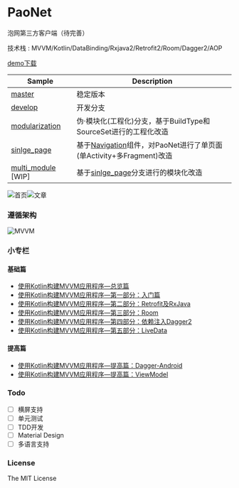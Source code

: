 # PaoNet
泡网第三方客户端（待完善）

技术栈 : MVVM/Kotlin/DataBinding/Rxjava2/Retrofit2/Room/Dagger2/AOP

[demo下载](demo.apk)



| Sample                                                       | Description                                                  |
| ------------------------------------------------------------ | ------------------------------------------------------------ |
| [master](https://github.com/ditclear/PaoNet)                 | 稳定版本                                                     |
| [develop](https://github.com/ditclear/PaoNet/tree/develop)   | 开发分支                                                     |
| [modularization](https://github.com/ditclear/PaoNet/tree/modularization) | 伪·模块化(工程化)分支，基于BuildType和SourceSet进行的工程化改造 |
| [sinlge_page](https://github.com/ditclear/PaoNet/tree/single_page) | 基于[Navigation](https://developer.android.google.cn/topic/libraries/architecture/navigation/navigation-implementing)组件，对PaoNet进行了单页面(单Activity+多Fragment)改造 |
| [multi_module](https://github.com/ditclear/PaoNet/tree/multi_module) [WIP] | 基于[sinlge_page](https://github.com/ditclear/PaoNet/tree/single_page)分支进行的模块化改造 |





![首页](screenshot/home.png)![文章](screenshot/article.png)



### 遵循架构

![MVVM](http://upload-images.jianshu.io/upload_images/3722695-70230207c39b8601.png?imageMogr2/auto-orient/strip%7CimageView2/2/w/1240)


### 小专栏
#### 基础篇
- [使用Kotlin构建MVVM应用程序—总览篇](https://www.jianshu.com/p/77e42aebd7bb)
- [使用Kotlin构建MVVM应用程序—第一部分：入门篇](https://www.jianshu.com/p/80926d9e64f7)
- [使用Kotlin构建MVVM应用程序—第二部分：Retrofit及RxJava](https://www.jianshu.com/p/8993b247947a)
- [使用Kotlin构建MVVM应用程序—第三部分：Room](https://www.jianshu.com/p/264d7d0608f0)
- [使用Kotlin构建MVVM应用程序—第四部分：依赖注入Dagger2](https://www.jianshu.com/p/da77266970d8)
- [使用Kotlin构建MVVM应用程序—第五部分：LiveData](https://xiaozhuanlan.com/topic/9753861024)

#### 提高篇
- [使用Kotlin构建MVVM应用程序—提高篇：Dagger-Android](https://xiaozhuanlan.com/topic/6093518472)
- [使用Kotlin构建MVVM应用程序—提高篇：ViewModel](https://xiaozhuanlan.com/topic/6705498213)
### Todo

- [ ] 横屏支持
- [ ] 单元测试
- [ ] TDD开发
- [ ] Material Design
- [ ] 多语言支持

### License

The MIT License 

